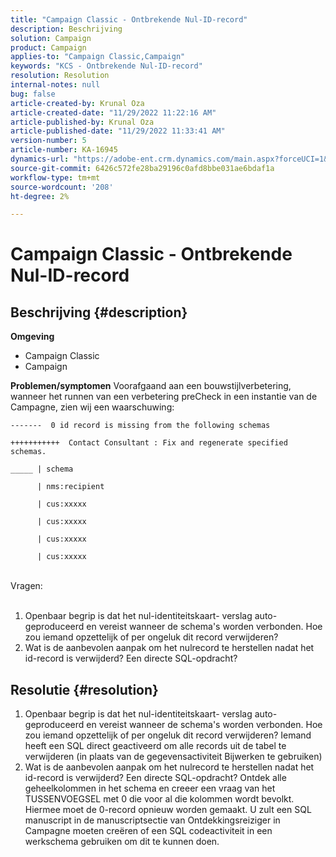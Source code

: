 ```yaml
---
title: "Campaign Classic - Ontbrekende Nul-ID-record"
description: Beschrijving
solution: Campaign
product: Campaign
applies-to: "Campaign Classic,Campaign"
keywords: "KCS - Ontbrekende Nul-ID-record"
resolution: Resolution
internal-notes: null
bug: false
article-created-by: Krunal Oza
article-created-date: "11/29/2022 11:22:16 AM"
article-published-by: Krunal Oza
article-published-date: "11/29/2022 11:33:41 AM"
version-number: 5
article-number: KA-16945
dynamics-url: "https://adobe-ent.crm.dynamics.com/main.aspx?forceUCI=1&pagetype=entityrecord&etn=knowledgearticle&id=95a25d0f-d86f-ed11-9561-6045bd006a22"
source-git-commit: 6426c572fe28ba29196c0afd8bbe031ae6bdaf1a
workflow-type: tm+mt
source-wordcount: '208'
ht-degree: 2%

---
```


# Campaign Classic - Ontbrekende Nul-ID-record

## Beschrijving {#description}

<b>Omgeving</b>
- Campaign Classic
- Campaign



<b>Problemen/symptomen</b>
Voorafgaand aan een bouwstijlverbetering, wanneer het runnen van een verbetering preCheck in een instantie van de Campagne, zien wij een waarschuwing:


```
-------  0 id record is missing from the following schemas

+++++++++++  Contact Consultant : Fix and regenerate specified schemas.

_____ | schema                   

      | nms:recipient            

      | cus:xxxxx     

      | cus:xxxxx         

      | cus:xxxxx        

      | cus:xxxxx
```

<br>Vragen:<br><br>


1. Openbaar begrip is dat het nul-identiteitskaart- verslag auto-geproduceerd en vereist wanneer de schema&#39;s worden verbonden. Hoe zou iemand opzettelijk of per ongeluk dit record verwijderen?
2. Wat is de aanbevolen aanpak om het nulrecord te herstellen nadat het id-record is verwijderd? Een directe SQL-opdracht?



## Resolutie {#resolution}


1. Openbaar begrip is dat het nul-identiteitskaart- verslag auto-geproduceerd en vereist wanneer de schema&#39;s worden verbonden. Hoe zou iemand opzettelijk of per ongeluk dit record verwijderen? Iemand heeft een SQL direct geactiveerd om alle records uit de tabel te verwijderen (in plaats van de gegevensactiviteit Bijwerken te gebruiken)
2. Wat is de aanbevolen aanpak om het nulrecord te herstellen nadat het id-record is verwijderd? Een directe SQL-opdracht? Ontdek alle geheelkolommen in het schema en creeer een vraag van het TUSSENVOEGSEL met 0 die voor al die kolommen wordt bevolkt. Hiermee moet de 0-record opnieuw worden gemaakt. U zult een SQL manuscript in de manuscriptsectie van Ontdekkingsreiziger in Campagne moeten creëren of een SQL codeactiviteit in een werkschema gebruiken om dit te kunnen doen.

